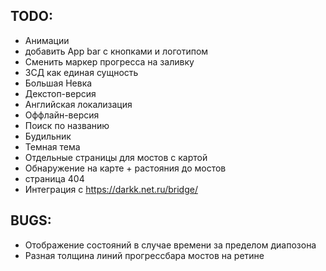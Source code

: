 ## TODO:
* Анимации
* добавить App bar с кнопками и логотипом
* Сменить маркер прогресса на заливку
* ЗСД как единая сущность
* Большая Невка
* Декстоп-версия
* Английская локализация
* Оффлайн-версия
* Поиск по названию
* Будильник
* Темная тема
* Отдельные страницы для мостов с картой
* Обнаружение на карте + растояния до мостов
* страница 404
* Интеграция с https://darkk.net.ru/bridge/
## BUGS:
* Отображение состояний в случае времени за пределом диапозона
* Разная толщина линий прогрессбара мостов на ретине